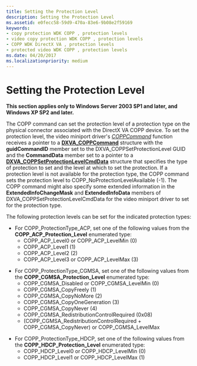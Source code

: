 ```yaml
---
title: Setting the Protection Level
description: Setting the Protection Level
ms.assetid: e0fecc58-59d9-470a-83e6-9b08e2f59169
keywords:
- copy protection WDK COPP , protection levels
- video copy protection WDK COPP , protection levels
- COPP WDK DirectX VA , protection levels
- protected video WDK COPP , protection levels
ms.date: 04/20/2017
ms.localizationpriority: medium
---
```


# Setting the Protection Level


**This section applies only to Windows Server 2003 SP1 and later, and Windows XP SP2 and later.**

The COPP command can set the protection level of a protection type on the physical connector associated with the DirectX VA COPP device. To set the protection level, the video miniport driver's [*COPPCommand*](https://msdn.microsoft.com/library/windows/hardware/ff539642) function receives a pointer to a [**DXVA\_COPPCommand**](https://msdn.microsoft.com/library/windows/hardware/ff563141) structure with the **guidCommandID** member set to the DXVA\_COPPSetProtectionLevel GUID and the **CommandData** member set to a pointer to a [**DXVA\_COPPSetProtectionLevelCmdData**](https://msdn.microsoft.com/library/windows/hardware/ff563143) structure that specifies the type of protection to set and the level at which to set the protection. If a protection level is not available for the protection type, the COPP command sets the protection level to COPP\_NoProtectionLevelAvailable (-1). The COPP command might also specify some extended information in the **ExtendedInfoChangeMask** and **ExtendedInfoData** members of DXVA\_COPPSetProtectionLevelCmdData for the video miniport driver to set for the protection type.

The following protection levels can be set for the indicated protection types:

-   For COPP\_ProtectionType\_ACP, set one of the following values from the **COPP\_ACP\_Protection\_Level** enumerated type:
    -   COPP\_ACP\_Level0 or COPP\_ACP\_LevelMin (0)
    -   COPP\_ACP\_Level1 (1)
    -   COPP\_ACP\_Level2 (2)
    -   COPP\_ACP\_Level3 or COPP\_ACP\_LevelMax (3)

<!-- -->

-   For COPP\_ProtectionType\_CGMSA, set one of the following values from the **COPP\_CGMSA\_Protection\_Level** enumerated type:
    -   COPP\_CGMSA\_Disabled or COPP\_CGMSA\_LevelMin (0)
    -   COPP\_CGMSA\_CopyFreely (1)
    -   COPP\_CGMSA\_CopyNoMore (2)
    -   COPP\_CGMSA\_CopyOneGeneration (3)
    -   COPP\_CGMSA\_CopyNever (4)
    -   COPP\_CGMSA\_RedistributionControlRequired (0x08)
    -   (COPP\_CGMSA\_RedistributionControlRequired + COPP\_CGMSA\_CopyNever) or COPP\_CGMSA\_LevelMax

<!-- -->

-   For COPP\_ProtectionType\_HDCP, set one of the following values from the **COPP\_HDCP\_Protection\_Level** enumerated type:
    -   COPP\_HDCP\_Level0 or COPP\_HDCP\_LevelMin (0)
    -   COPP\_HDCP\_Level1 or COPP\_HDCP\_LevelMax (1)

 

 





